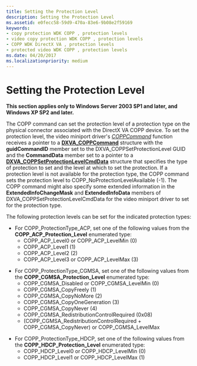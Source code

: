 ```yaml
---
title: Setting the Protection Level
description: Setting the Protection Level
ms.assetid: e0fecc58-59d9-470a-83e6-9b08e2f59169
keywords:
- copy protection WDK COPP , protection levels
- video copy protection WDK COPP , protection levels
- COPP WDK DirectX VA , protection levels
- protected video WDK COPP , protection levels
ms.date: 04/20/2017
ms.localizationpriority: medium
---
```


# Setting the Protection Level


**This section applies only to Windows Server 2003 SP1 and later, and Windows XP SP2 and later.**

The COPP command can set the protection level of a protection type on the physical connector associated with the DirectX VA COPP device. To set the protection level, the video miniport driver's [*COPPCommand*](https://msdn.microsoft.com/library/windows/hardware/ff539642) function receives a pointer to a [**DXVA\_COPPCommand**](https://msdn.microsoft.com/library/windows/hardware/ff563141) structure with the **guidCommandID** member set to the DXVA\_COPPSetProtectionLevel GUID and the **CommandData** member set to a pointer to a [**DXVA\_COPPSetProtectionLevelCmdData**](https://msdn.microsoft.com/library/windows/hardware/ff563143) structure that specifies the type of protection to set and the level at which to set the protection. If a protection level is not available for the protection type, the COPP command sets the protection level to COPP\_NoProtectionLevelAvailable (-1). The COPP command might also specify some extended information in the **ExtendedInfoChangeMask** and **ExtendedInfoData** members of DXVA\_COPPSetProtectionLevelCmdData for the video miniport driver to set for the protection type.

The following protection levels can be set for the indicated protection types:

-   For COPP\_ProtectionType\_ACP, set one of the following values from the **COPP\_ACP\_Protection\_Level** enumerated type:
    -   COPP\_ACP\_Level0 or COPP\_ACP\_LevelMin (0)
    -   COPP\_ACP\_Level1 (1)
    -   COPP\_ACP\_Level2 (2)
    -   COPP\_ACP\_Level3 or COPP\_ACP\_LevelMax (3)

<!-- -->

-   For COPP\_ProtectionType\_CGMSA, set one of the following values from the **COPP\_CGMSA\_Protection\_Level** enumerated type:
    -   COPP\_CGMSA\_Disabled or COPP\_CGMSA\_LevelMin (0)
    -   COPP\_CGMSA\_CopyFreely (1)
    -   COPP\_CGMSA\_CopyNoMore (2)
    -   COPP\_CGMSA\_CopyOneGeneration (3)
    -   COPP\_CGMSA\_CopyNever (4)
    -   COPP\_CGMSA\_RedistributionControlRequired (0x08)
    -   (COPP\_CGMSA\_RedistributionControlRequired + COPP\_CGMSA\_CopyNever) or COPP\_CGMSA\_LevelMax

<!-- -->

-   For COPP\_ProtectionType\_HDCP, set one of the following values from the **COPP\_HDCP\_Protection\_Level** enumerated type:
    -   COPP\_HDCP\_Level0 or COPP\_HDCP\_LevelMin (0)
    -   COPP\_HDCP\_Level1 or COPP\_HDCP\_LevelMax (1)

 

 





